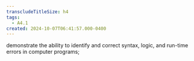 ```yaml
---
transcludeTitleSize: h4
tags:
  - A4.1
created: 2024-10-07T06:41:57.000-0400
---
```

demonstrate the ability to identify and correct syntax, logic, and run-time errors in computer programs;